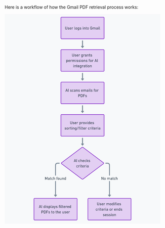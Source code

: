 Here is a workflow of how the Gmail PDF retrieval process works:

![Gmail PDF Retrieval Workflow](./workflow.png)

